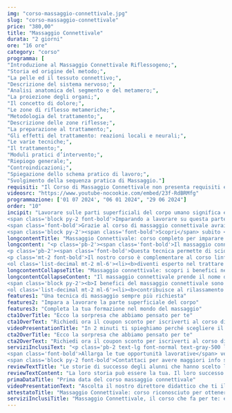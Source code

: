 ```yaml
---
img: "corso-massaggio-connettivale.jpg"
slug: "corso-massaggio-connettivale"
price: "380,00"
title: "Massaggio Connettivale"
durata: "2 giorni"
ore: "16 ore"
category: "corso"
programma: [
"Introduzione al Massaggio Connettivale Riflessogeno;",
"Storia ed origine del metodo;",
"La pelle ed il tessuto connettivo;",
"Descrizione del sistema nervoso;",
"Analisi anatomica del segmento e del metamero;",
"La proiezione degli organi;",
"Il concetto di dolore;",
"Le zone di riflesso metameriche;",
"Metodologia del trattamento;",
"Descrizione delle zone riflesse;",
"La preparazione al trattamento;",
"Gli effetti del trattamento: reazioni locali e neurali;",
"Le varie tecniche;",
"Il trattamento;",
"Moduli pratici d’intervento;",
"Riepiogo generale;",
"Controindicazioni;",
"Spiegazione dello schema pratico di lavoro;",
"Svolgimento della sequenza pratica di Massaggio."]
requisiti: "Il Corso di Massaggio Connettivale non presenta requisiti ed è un corso aperto a tutti."
videosrc: "https://www.youtube-nocookie.com/embed/23f-RdBRMfg"
programmazione: ['01 07 2024', "06 01 2024", "29 06 2024"]  
order: "10"
incipit: "Lavorare sulle parti superficiali del corpo umano significa entrare in contatto con muscoli e organi per ripristinarne il naturale equilibrio. 
<span class='block py-2 font-bold'>Imparando a lavorare su questa parte del corpo puoi specializzarti in tutte quelle discipline olistiche che prevedono l’utilizzo di tecniche riflessogene.</span>
<span class='font-bold'>Grazie al corso di massaggio connettivale avrai la possibilità di</span> esercitare comodamente la libera professione o <span class='font-bold'>collaborare con centri benessere, centri termali, spa e centri estetici.</span>
<span class='block py-2'><span class='font-bold'>Scopri</span> subito <span class='font-bold'>la sorpresa che ti abbiamo riservato</span> per accedere al corso di massaggio connettivale.</span>"
longcontentTitle: "Massaggio Connettivale: corso completo per imparare a lavorare sulla parte superficiale del corpo"  
longcontent: "<p class='pb-2'><span class='font-bold'>Il massaggio connettivale è una tecnica che si concentra sulla parte superficiale del corpo</span> per intervenire sugli strati profondi dei tessuti muscolari, dove si accumulano le tossine a causa della pressione e dello stress a cui il nostro corpo è esposto quotidianamente.</p>
<p class='pb-2'><span class='font-bold'>Questa tecnica permette di sciogliere la tensione e di rilassare i muscoli infiammati</span>, favorendo il rilascio di tossine e una migliore circolazione di ossigeno e sangue nel sistema. Ma non solo.</p>
<p class='mt-2 font-bold'>Il nostro corso è complementare al corso linfodrenante e anticellulite drenante e grazie a esso:</p>
<ol class='list-decimal mt-2 ml-6'><li><b>diventi esperto nel trattare la parte più superficiale del corpo;</b></li><li><b>apprendi come trattare il tessuto connettivo;</b></li><li><b>approfondisci tecniche di scollamento del tessuto</b>, strettamente collegate ai cedimenti della pelle e dell’invecchiamento cutaneo</li></ol>"
longcontentCollapseTitle: "Massaggio connettivale: scopri i benefici nel nostro corso"
longcontentCollapseContent: "Il massaggio connettivale prende il nome dal sistema connettivo, ovvero il sistema che collega, sostiene e nutre i tessuti dei vari organi del nostro corpo. <b>Agendo su questo sistema, il massaggio connettivale ha un’azione riflessa, che parte dagli strati profondi della pelle e raggiunge un muscolo o un organo in difficoltà</b>. In questo senso, <b>il massaggio connettivale può essere definito anche “riflessogeno”.</b>
<span class='block py-2'><b>I benefici del massaggio connettivale sono numerosi:</b></span>
<ol class='list-decimal mt-2 ml-6'><li><b>contribuisce al rilassamento della muscolatura</b>, favorendo la rigenerazione del nostro organismo;</li><li><b>migliora la circolazione sanguigna e linfatica</b>, con effetti positivi su tutto il corpo, riducendo tensioni muscolari, crampi e contratture;</li><li><b>rafforza il sistema immunitario</b>, l’ossigenazione dei tessuti e offre maggiore apporto di elementi nutritivi al nostro organismo, il che si traduce in una sensazione di benessere che ci aiuta a stare meglio con noi stessi e con gli altri.</li></ol>"
features1: "Una tecnica di massaggio sempre più richiesta"
features2: "Impara a lavorare la parte superficiale del corpo"
features3: "Completa la tua formazione nel mondo del massaggio"  
cta1OverTitle: "Ecco la sorpresa che abbiamo pensato per te"
cta1OverText: "Richiedi ora il coupon sconto per iscriverti al corso di massaggio connettivale"
videoPresentationTitle: "In 2 minuti ti spieghiamo perché scegliere il corso di massaggio connettivale"
cta2OverTitle: "Ecco la sorpresa che abbiamo pensato per te"
cta2OverText: "Richiedi ora il coupon sconto per iscriverti al corso di massaggio connettivale"
serviziInclusiText: "<p class='pb-2 text-lg font-normal text-gray-500 lg:text-xl sm:px-16 lg:px-48 text-justify'>  
<span class='font-bold'>Allarga le tue opportunità lavorative</span> verso il mondo delle discipline olistiche. <span class='font-bold'>Intraprendi un percorso che va oltre la formazione classica</span> acquisendo le conoscenze riflessogene del corpo umano. Cresci professionalmente per raggiungere il lavoro dei tuoi sogni.</span>
<span class='block py-2 font-bold'>Contattaci per avere maggiori info sul nostro corso. Ad aspettarti, una fantastica sorpresa.</span></p>"
reviewTextTitle: "Le storie di successo degli alunni che hanno scelto la nostra scuola di massaggio"        
reviewTextContent: "La loro storia può essere la tua. Il loro successo puoi ottenerlo anche tu.<span class='block py-2'>Cosa aspetti? Scegli anche tu di essere finalmente felice del lavoro che scegli.</span>" 
primaDataTitle: "Prima data del corso massaggio connettivale"
videoPresentationText: "Ascolta il nostro direttore didattico che ti illustra i vantaggi di scegliere il corso massaggio connettivale."
attestatoTitle: "Massaggio Connettivale: corso riconosciuto per ottenere l’attestato di specializzazione"
serviziInclusiTitle: "Massaggio Connettivale, il corso che fa per te: ecco perché sceglierlo"
---
```

